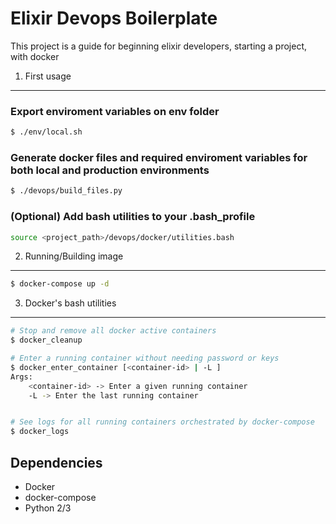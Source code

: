 # Elixir Devops Boilerplate

This project is a guide for beginning elixir developers, starting a project, with docker


1) First usage
---------------------------

### Export enviroment variables on env folder
```bash
$ ./env/local.sh
```

### Generate docker files and required enviroment variables for both local and production environments
```bash
$ ./devops/build_files.py
```

### (Optional) Add bash utilities to your .bash_profile
```bash
source <project_path>/devops/docker/utilities.bash
```

2) Running/Building image
---------------------------
```bash
$ docker-compose up -d
```

3) Docker's bash utilities
---------------------------
```bash
# Stop and remove all docker active containers
$ docker_cleanup

# Enter a running container without needing password or keys
$ docker_enter_container [<container-id> | -L ]
Args:
	<container-id> -> Enter a given running container
	-L -> Enter the last running container


# See logs for all running containers orchestrated by docker-compose
$ docker_logs

```

Dependencies
---------------------------
 * Docker
 * docker-compose
 * Python 2/3
